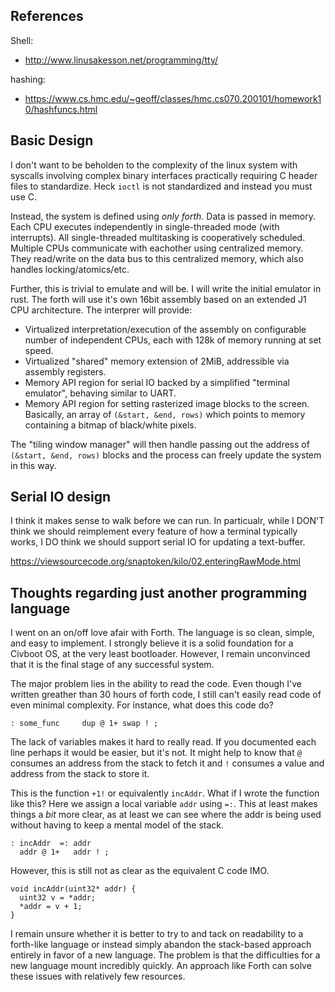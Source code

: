 
## References
Shell:
- http://www.linusakesson.net/programming/tty/

hashing:
- https://www.cs.hmc.edu/~geoff/classes/hmc.cs070.200101/homework10/hashfuncs.html


## Basic Design
I don't want to be beholden to the complexity of the linux system with syscalls
involving complex binary interfaces practically requiring C header files to
standardize. Heck `ioctl` is not standardized and instead you must use C.

Instead, the system is defined using _only forth_. Data is passed in memory.
Each CPU executes independently in single-threaded mode (with interrupts). All
single-threaded multitasking is cooperatively scheduled. Multiple CPUs
communicate with eachother using centralized memory. They read/write on the
data bus to this centralized memory, which also handles locking/atomics/etc.

Further, this is trivial to emulate and will be. I will write the initial emulator
in rust. The forth will use it's own 16bit assembly based on an extended J1 CPU
architecture. The interprer will provide:

- Virtualized interpretation/execution of the assembly on configurable number
  of independent CPUs, each with 128k of memory running at set speed.
- Virtualized "shared" memory extension of 2MiB, addressible via assembly
  registers.
- Memory API region for serial IO backed by a simplified "terminal emulator",
  behaving similar to UART.
- Memory API region for setting rasterized image blocks to the screen.
  Basically, an array of `(&start, &end, rows)` which points to memory
  containing a bitmap of black/white pixels.

The "tiling window manager" will then handle passing out the address of
`(&start, &end, rows)` blocks and the process can freely update the system in
this way.

## Serial IO design
I think it makes sense to walk before we can run. In particualr, while I
DON'T think we should reimplement every feature of how a terminal typically
works, I DO think we should support serial IO for updating a text-buffer.

https://viewsourcecode.org/snaptoken/kilo/02.enteringRawMode.html

## Thoughts regarding just another programming language

I went on an on/off love afair with Forth. The language is so clean, simple,
and easy to implement. I strongly believe it is a solid foundation for a
Civboot OS, at the very least bootloader. However, I remain unconvinced
that it is the final stage of any successful system.

The major problem lies in the ability to read the code. Even though I've
written greather than 30 hours of forth code, I still can't easily read code
of even minimal complexity. For instance, what does this code do?

```
: some_func     dup @ 1+ swap ! ;
```

The lack of variables makes it hard to really read. If you documented
each line perhaps it would be easier, but it's not. It might help to
know that `@` consumes an address from the stack to fetch it and `!`
consumes a value and address from the stack to store it.

This is the function `+1!` or equivalently `incAddr`. What if I wrote the
function like this? Here we assign a local variable `addr` using `=:`. This
at least makes things a _bit_ more clear, as at least we can see where the
addr is being used without having to keep a mental model of the stack.

```
: incAddr  =: addr
  addr @ 1+   addr ! ;
```

However, this is still not as clear as the equivalent C code IMO.

```
void incAddr(uint32* addr) {
  uint32 v = *addr;
  *addr = v + 1;
}
```

I remain unsure whether it is better to try to and tack on readability to a
forth-like language or instead simply abandon the stack-based approach entirely
in favor of a new language. The problem is that the difficulties for a new
language mount incredibly quickly. An approach like Forth can solve these issues
with relatively few resources.
